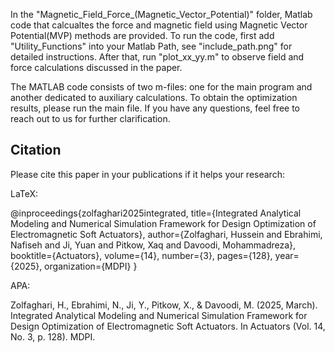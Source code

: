 In the "Magnetic_Field_Force_(Magnetic_Vector_Potential)" folder, Matlab code that calcualtes the force and magnetic field using Magnetic Vector Potential(MVP) methods are provided.
To run the code, first add "Utility_Functions" into your Matlab Path, see "include_path.png" for detailed instructions.
After that, run "plot_xx_yy.m" to observe field and force calculations discussed in the paper.



The MATLAB code consists of two m-files: one for the main program and another dedicated to auxiliary calculations. To obtain the optimization results, please run the main file. If you have any questions, feel free to reach out to us for further clarification.

## Citation
Please cite this paper in your publications if it helps your research:

LaTeX:

@inproceedings{zolfaghari2025integrated,
  title={Integrated Analytical Modeling and Numerical Simulation Framework for Design Optimization of Electromagnetic Soft Actuators},
  author={Zolfaghari, Hussein and Ebrahimi, Nafiseh and Ji, Yuan and Pitkow, Xaq and Davoodi, Mohammadreza},
  booktitle={Actuators},
  volume={14},
  number={3},
  pages={128},
  year={2025},
  organization={MDPI}
}


APA:  

Zolfaghari, H., Ebrahimi, N., Ji, Y., Pitkow, X., & Davoodi, M. (2025, March). Integrated Analytical Modeling and Numerical Simulation Framework for Design Optimization of Electromagnetic Soft Actuators. In Actuators (Vol. 14, No. 3, p. 128). MDPI.
